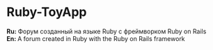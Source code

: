 <h1>Ruby-ToyApp</h1>
<b>Ru: </b> Форум созданный на языке Ruby с фреймворком Ruby on Rails <br>
<b>En: </b> A forum created in Ruby with the Ruby on Rails framework 


